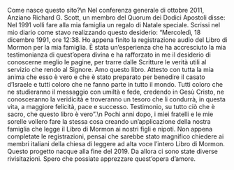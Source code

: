 Come nasce questo sito?\n
Nel conferenza generale di ottobre 2011, Anziano Richard G. Scott,
              un membro del Quorum dei Dodici Apostoli disse: Nel 1991 volli
              fare alla mia famiglia un regalo di Natale speciale. Scrissi nel
              mio diario come stavo realizzando questo desiderio: “Mercoledì, 18
              dicembre 1991, ore 12:38. Ho appena finito la registrazione audio
              del Libro di Mormon per la mia famiglia. È stata un’esperienza che
              ha accresciuto la mia testimonianza di quest’opera divina e ha
              rafforzato in me il desiderio di conoscerne meglio le pagine, per
              trarre dalle Scritture le verità utili al servizio che rendo al
              Signore. Amo questo libro. Attesto con tutta la mia anima che esso
              è vero e che è stato preparato per benedire il casato d’Israele e
              tutti coloro che ne fanno parte in tutto il mondo. Tutti coloro
              che ne studieranno il messaggio con umiltà e fede, credendo in
              Gesù Cristo, ne conosceranno la veridicità e troveranno un tesoro
              che li condurrà, in questa vita, a maggiore felicità, pace e
              successo. Testimonio, su tutto ciò che è sacro, che questo libro è
              vero”.\n
Pochi anni dopo, i miei fratelli e le mie sorelle vollero
              fare la stessa cosa creando un’applicazione della nostra famiglia
              che legge il Libro di Mormon ai nostri figli e nipoti. Non appena
              completate le registrazioni, pensai che sarebbe stato magnifico
              chiedere ai membri italiani della chiesa di leggere ad alta voce
              l’intero Libro di Mormon. Questo progetto nacque alla fine del
              2019. Da allora ci sono state diverse rivisitazioni. Spero che
              possiate apprezzare quest’opera d’amore.
